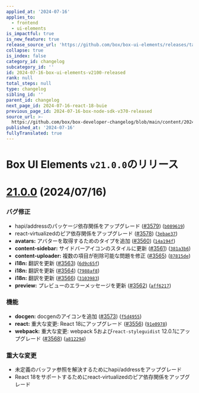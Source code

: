 ```yaml
---
applied_at: '2024-07-16'
applies_to:
  - frontend
  - ui-elements
is_impactful: true
is_new_feature: true
release_source_url: 'https://github.com/box/box-ui-elements/releases/tag/v21.0.0'
collapse: true
is_index: false
category_id: changelog
subcategory_id: ''
id: 2024-07-16-box-ui-elements-v2100-released
rank: null
total_steps: null
type: changelog
sibling_id: ''
parent_id: changelog
next_page_id: 2024-07-16-react-18-buie
previous_page_id: 2024-07-16-box-node-sdk-v370-released
source_url: >-
  https://github.com/box/box-developer-changelog/blob/main/content/2024/07-16-box-ui-elements-v2100-released.md
published_at: '2024-07-16'
fullyTranslated: true
---
```

# Box UI Elements `v21.0.0`のリリース

# [21.0.0][1] (2024/07/16)

### バグ修正

* hapi/addressのパッケージ依存関係をアップグレード ([#3579][2]) ([`b089619`][3])
* react-virtualizedのピア依存関係をアップグレード ([#3578][4]) ([`3ebae37`][5])
* **avatars:** アバターを取得するためのタイプを追加 ([#3560][6]) ([`14a194f`][7])
* **content-sidebar:** サイドバーアイコンのスタイルに更新 ([#3561][8]) ([`381a3b6`][9])
* **content-uploader:** 複数の項目が削除可能な問題を修正 ([#3565][10]) ([`87815de`][11])
* **i18n:** 翻訳を更新 ([#3563][12]) ([`6d9c65f`][13])
* **i18n:** 翻訳を更新 ([#3564][14]) ([`7988af8`][15])
* **i18n:** 翻訳を更新 ([#3566][16]) ([`3103983`][17])
* **preview:** プレビューのエラーメッセージを更新 ([#3562][18]) ([`aff6217`][19])

### 機能

* **docgen:** docgenのアイコンを追加 ([#3573][20]) ([`f5d4955`][21])
* **react:** 重大な変更: React 18にアップグレード ([#3556][22]) ([`91e0978`][23])
* **webpack:** 重大な変更: webpack 5および`react-styleguidist` 12.0.1にアップグレード ([#3568][24]) ([`a812294`][25])

### 重大な変更

* 未定義のバッファ参照を解決するためにhapi/addressをアップグレード
* React 18をサポートするためにreact-virtualizedのピア依存関係をアップグレード

[1]: https://github.com/box/box-ui-elements/compare/v20.0.0...v21.0.0

[2]: https://github.com/box/box-ui-elements/issues/3579

[3]: https://github.com/box/box-ui-elements/commit/b0896194b79263ab60b47363abfbb98258244a47

[4]: https://github.com/box/box-ui-elements/issues/3578

[5]: https://github.com/box/box-ui-elements/commit/3ebae376521ab8a4232005bae32e81c2b82da903

[6]: https://github.com/box/box-ui-elements/issues/3560

[7]: https://github.com/box/box-ui-elements/commit/14a194f449018932134cc5df741ecd36c774a321

[8]: https://github.com/box/box-ui-elements/issues/3561

[9]: https://github.com/box/box-ui-elements/commit/381a3b642b0148553c6f65cea159b0718271117a

[10]: https://github.com/box/box-ui-elements/issues/3565

[11]: https://github.com/box/box-ui-elements/commit/87815de94e8fb607f24a0e17750ffbaa2e713125

[12]: https://github.com/box/box-ui-elements/issues/3563

[13]: https://github.com/box/box-ui-elements/commit/6d9c65f0054d329a20a65ef814b9c0e867c9baf7

[14]: https://github.com/box/box-ui-elements/issues/3564

[15]: https://github.com/box/box-ui-elements/commit/7988af8eb56a8e6e5abf8bb07d53f3250b148cf5

[16]: https://github.com/box/box-ui-elements/issues/3566

[17]: https://github.com/box/box-ui-elements/commit/310398302abd67bb48dbf5317dc858f054b0cc16

[18]: https://github.com/box/box-ui-elements/issues/3562

[19]: https://github.com/box/box-ui-elements/commit/aff6217671d25015d314813295b871facfb8a9cc

[20]: https://github.com/box/box-ui-elements/issues/3573

[21]: https://github.com/box/box-ui-elements/commit/f5d49554683c965335366ba0f7f34771cec4d4d4

[22]: https://github.com/box/box-ui-elements/issues/3556

[23]: https://github.com/box/box-ui-elements/commit/91e09787c545194ef61cb057e74df7dfd111728b

[24]: https://github.com/box/box-ui-elements/issues/3568

[25]: https://github.com/box/box-ui-elements/commit/a81229420c1a133145c9899efe908a080f59bd9f
